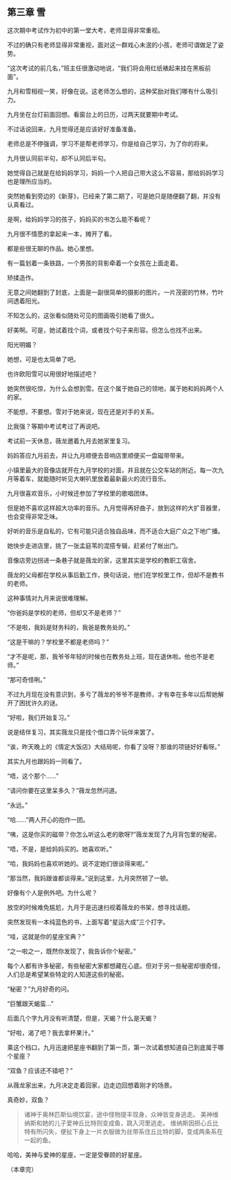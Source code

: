 第三章 雪
-----

这次期中考试作为初中的第一堂大考，老师显得非常重视。

不过的确只有老师显得非常重视，面对这一群戏心未泯的小孩，老师可谓做足了姿势。

“这次考试的前几名，”班主任很激动地说，“我们将会用红纸裱起来挂在黑板前面”。

九月和雪相视一笑，好像在说。这老师怎么想的，这种奖励对我们哪有什么吸引力。

九月坐在台灯前面回想。看窗台上的日历，过两天就要期中考试。

不过话说回来，九月觉得还是应该好好准备准备。

老师总是不停强调，学习不是帮老师学习，你是给自己学习，为了你的将来。

九月很认同前半句，却不认同后半句。

她觉得自己就是在给妈妈学习，妈妈一个人把自己带大这么不容易，那给妈妈学习也是理所应当的。

突然她看到旁边的《新芽》，已经来了第二期了，可是她只是随便翻了翻，并没有认真看过。

是啊，给妈妈学习的孩子，妈妈买的书怎么能不看呢？

九月很不情愿的拿起来一本，摊开了看。

都是些很无聊的作品。她心里想。

有一篇划着一条铁路，一个男孩的背影牵着一个女孩在上面走着。

矫揉造作。

无意之间她翻到了封底，上面是一副很简单的摄影的图片。一片茂密的竹林，竹叶间透着阳光。

不知怎么的，这张看似随处可见的图画吸引她看了很久。

好美啊。可是，她试着找个词，或者找个句子来形容。但怎么也找不出来。

阳光明媚？

她想，可是也太简单了吧。

也许欧阳雪可以用很好地描述吧？

她突然很吃惊，为什么会想到雪。在这个属于她自己的领地，属于她和妈妈两个人的家。

不能想，不要想。雪对于她来说，现在还是对手的关系。

比我强？等期中考试考过了再说吧。


考试前一天休息，薇龙邀着九月去她家里复习。

妈妈答应九月前去，并让九月顺便去音响店里顺便买一盘磁带带来。

小镇里最大的音像店就开在九月学校的对面，并且就在公交车站的附近。每一次九月等着车，就能随时听见大喇叭里放着最新最火的流行音乐。

九月很喜欢音乐，小时候还参加了学校里的歌唱团体。

但是她不喜欢这样超大功率的音乐。九月觉得再好曲子，放到这样的大扩音器里，也会变得非常乏味。

好听的音乐是自私的，它有可能只适合独自品味，而不适合大庭广众之下地广播。

她快步走进店里，挑了一张孟庭苇的混搭专辑，赶紧付了帐出门。

音像店旁边拐进一条巷子就是薇龙的家，这里其实是学校的教职工宿舍。

薇龙的父母都在学校从事后勤工作，换句话说，他们在学校里工作，但却不是教书的老师。

这种事情对九月来说很难理解。

“你爸妈是学校的老师，但却又不是老师？”

“不是啦，我妈是财务科的，我爸是教务处的。”

“这是干嘛的？学校里不都是老师吗？”

“才不是呢，那，我爷爷年轻的时候也在教务处上班，现在退休啦。他也不是老师。”

“那可奇怪咧。”

不过九月现在没有意识到，多亏了薇龙的爷爷不是教师，才有幸在多年以后帮她解开了困扰许久的谜。

“好啦，我们开始复习。”

说是结伴复习，其实薇龙只是找个借口弄个玩伴来罢了。

“诶，昨天晚上的《情定大饭店》大结局呢，你看了没呀？那谁的项链好好看呀。”

其实九月也跟妈妈一同看了。

“唔，这个那个……”

“请问你要在这里呆多久？”薇龙忽然问道。

“永远。”

“哈……”两人开心的抱作一团。

“咦，这是你买的磁带？你怎么听这么老的歌呀?”薇龙发现了九月背包里的秘密。

“唔，不是，是给妈妈买的。她喜欢听。”

“哈，我妈妈也喜欢听她的。说不定她们很谈得来呢。”

“那当然，我妈跟谁都谈得来。”说到这里，九月突然顿了一顿。

好像有个人是例外吧。为什么呢？

放空的时候难免尴尬，九月于是迅速扫视着薇龙的书架，想寻找话题。

突然发现有一本纯蓝色的书，上面写着“星运大成”三个打字。

“哇，这就是你的星座宝典？”

“之一啦之一，既然你发现了，我告诉你个秘密。”

每个人都有许多秘密，有些秘密大家都想藏在心底。但对于另一些秘密却很奇怪，人们总是希望某些特定的人知道这些的秘密。

“秘密？”九月好奇的问。

“巨蟹跟天蝎蛮…”

后面几个字九月没有听清楚，但是，天蝎？什么是天蝎？

“好啦，渴了吧？我去拿杯果汁。”

乘这个档口，九月迅速把星座书翻到了第一页，第一次试着想知道自己到底属于哪个星座？

“双鱼？应该还不错吧？”

从薇龙家出来，九月决定走着回家，边走边回想着刚才的场景。

真奇妙，双鱼？

> 诸神于奥林匹斯仙境饮宴，途中怪物提丰现身，众神皆变身逃走。
> 美神维纳斯和她的儿子爱神丘比特则变成鱼，跳入河里逃走。
> 维纳斯因担心丘比特有所闪失，便扯下身上一片衣服做为丝带系住丘比特的脚，变成两条系在一起的鱼。

哈哈，美神与爱神的星座，一定是受眷顾的好星座。

（本章完）



